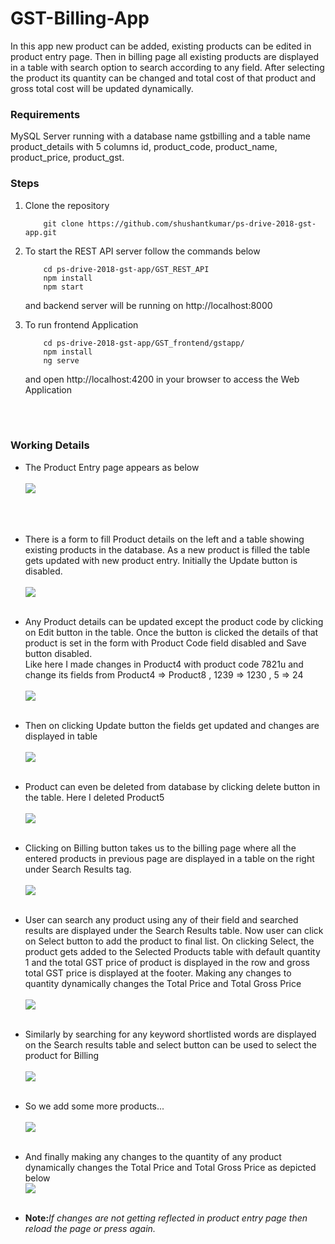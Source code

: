 # GST-Billing-App

In this app new product can be added, existing products can be edited in product entry page. Then in billing page all existing products are displayed in a table with search option to search according to any field. After selecting the product its quantity can be changed and total cost of that product and gross total cost will be updated dynamically.<br>

### Requirements
MySQL Server running with a database name gstbilling and a table name product_details with 5 columns id<PK>, product_code<Unique>, product_name, product_price, product_gst.<br>  

### Steps

1. Clone the repository


    ```
        git clone https://github.com/shushantkumar/ps-drive-2018-gst-app.git
    ```
2. To start the REST API server follow the commands below  
    
    ```
        cd ps-drive-2018-gst-app/GST_REST_API
        npm install
        npm start
    ```       
   and backend server will be running on http://localhost:8000 

3. To run frontend Application 

    ```
        cd ps-drive-2018-gst-app/GST_frontend/gstapp/
        npm install
        ng serve
    ``` 
   and open http://localhost:4200 in your browser to access the Web Application  
<br>
<br>

### Working Details
* The Product Entry page appears as below <br><br>
![](./readme_pics/pic1.png)
<br>
<br>

* There is a form to fill Product details on the left and a table showing existing products in the database. As a new product is filled the table gets updated with new product entry.
Initially the Update button is disabled. <br><br>
![](./readme_pics/pic2.png)
<br><br>
* Any Product details can be updated except the product code by clicking on Edit button in the table. Once the button is clicked the details of that product is set in the form with Product Code field disabled and Save button disabled.<br>
Like here I made changes in Product4 with product code 7821u and change its fields from Product4 => Product8 , 1239 => 1230 , 5 => 24 <br><br>
![](./readme_pics/pic3.png)
<br><br>
* Then on clicking Update button the fields get updated and changes are displayed in table <br><br>
![](./readme_pics/pic4.png)
<br><br>
* Product can even be deleted from database by clicking delete button in the table. Here I deleted Product5<br><br>
![](./readme_pics/pic5.png)
<br><br>
* Clicking on Billing button takes us to the billing page where all the entered products in previous page are displayed in a table on the right under Search Results tag.<br><br>
![](./readme_pics/pic6.png)
<br><br>
* User can search any product using any of their field and searched results are displayed under the Search Results table. Now user can click on Select button to add the product to final list. On clicking Select, the product gets added to the Selected Products table with default quantity 1 and the total GST price of product is displayed in the row and gross total GST price is displayed at the footer. Making any changes to quantity dynamically changes the Total Price and Total Gross Price  <br><br>
![](./readme_pics/pic7.png)
<br><br>
* Similarly by searching for any keyword shortlisted words are displayed on the Search results table and select button can be used to select the product for Billing<br><br>
![](./readme_pics/pic8.png)
<br><br>
* So we add some more products...<br><br>
![](./readme_pics/pic9.png)
<br><br>
* And finally making any changes to the quantity of any product dynamically changes the Total Price and Total Gross Price as depicted below<br>
![](./readme_pics/pic10.png)<br><br>

* <b>Note:</b><i>If changes are not getting reflected in product entry page then reload the page or press again.</i>


